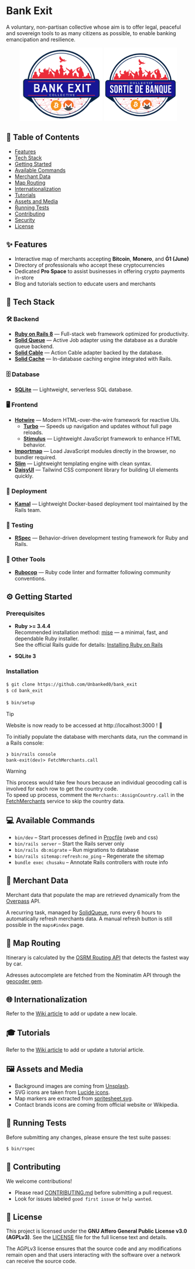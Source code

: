 # Bank Exit

A voluntary, non-partisan collective whose aim is to offer legal, peaceful and sovereign tools to as many citizens as possible, to enable banking emancipation and resilience.

<p align="center">
  <img src="app/assets/images/logo_EN.png" width="auto" height="200" alt="Bank Exit logo">
  <img src="app/assets/images/logo.png" width="200" height="200" alt="Logo Sortie de Banque">
</p>

## 📌 Table of Contents

- [Features](#-features)
- [Tech Stack](#-tech-stack)
- [Getting Started](#-getting-started)
- [Available Commands](#-available-commands)
- [Merchant Data](#-merchant-data)
- [Map Routing](#-map-routing)
- [Internationalization](#-internationalization)
- [Tutorials](#-tutorials)
- [Assets and Media](#-assets-and-medias)
- [Running Tests](#-running-tests)
- [Contributing](#-contributing)
- [Security](#-security)
- [License](#-license)

## ✨ Features

- Interactive map of merchants accepting **Bitcoin**, **Monero**, and **Ġ1 (June)**
- Directory of professionals who accept these cryptocurrencies
- Dedicated **Pro Space** to assist businesses in offering crypto payments in-store
- Blog and tutorials section to educate users and merchants

## 🧰 Tech Stack

### 🛠️ Backend

- [**Ruby on Rails 8**](https://rubyonrails.org/) — Full-stack web framework optimized for productivity.
- [**Solid Queue**](https://github.com/rails/solid_queue) — Active Job adapter using the database as a durable queue backend.
- [**Solid Cable**](https://github.com/rails/solid_cable) — Action Cable adapter backed by the database.
- [**Solid Cache**](https://github.com/rails/solid_cache) — In-database caching engine integrated with Rails.

### 🗄️ Database

- [**SQLite**](https://www.sqlite.org/index.html) — Lightweight, serverless SQL database.

### 🖥️ Frontend

- [**Hotwire**](https://hotwired.dev/) — Modern HTML-over-the-wire framework for reactive UIs.
  - [**Turbo**](https://turbo.hotwired.dev/) — Speeds up navigation and updates without full page reloads.
  - [**Stimulus**](https://stimulus.hotwired.dev/) — Lightweight JavaScript framework to enhance HTML behavior.
- [**Importmap**](https://github.com/rails/importmap-rails) — Load JavaScript modules directly in the browser, no bundler required.
- [**Slim**](https://slim-template.github.io/) — Lightweight templating engine with clean syntax.
- [**DaisyUI**](https://daisyui.com/) — Tailwind CSS component library for building UI elements quickly.

### 🚀 Deployment

- [**Kamal**](https://kamal-deploy.org/) — Lightweight Docker-based deployment tool maintained by the Rails team.

### 🧪 Testing

- [**RSpec**](https://rspec.info/) — Behavior-driven development testing framework for Ruby and Rails.

### 🧹 Other Tools

- [**Rubocop**](https://github.com/rubocop/rubocop) — Ruby code linter and formatter following community conventions.

## ⚙️ Getting Started

### Prerequisites

- **Ruby >= 3.4.4**  
  Recommended installation method: [mise](https://mise.jdx.dev/lang/ruby.html) — a minimal, fast, and dependable Ruby installer.  
  See the official Rails guide for details: [Installing Ruby on Rails](https://guides.rubyonrails.org/install_ruby_on_rails.html#installing-ruby)

- **SQLite 3**

### Installation

```bash
$ git clone https://github.com/Unbanked0/bank_exit
$ cd bank_exit

$ bin/setup
```

> [!TIP]
> Website is now ready to be accessed at http://localhost:3000 ! 🎉

To initially populate the database with merchants data, run the command in a Rails console:

```
❯ bin/rails console
bank-exit(dev)> FetchMerchants.call
```

> [!WARNING]
> This process would take few hours because an individual geocoding call is involved for each row to get the country code.  
> To speed up process, comment the `Merchants::AssignCountry.call` in the [FetchMerchants](app/services/fetch_merchants.rb) service to skip the country data.

## 💻 Available Commands

- `bin/dev` – Start processes defined in [Procfile](Procfile) (web and css)
- `bin/rails server` – Start the Rails server only
- `bin/rails db:migrate` – Run migrations to database
- `bin/rails sitemap:refresh:no_ping` – Regenerate the sitemap
- `bundle exec chusaku` – Annotate Rails controllers with route info

## 🏪 Merchant Data

Merchant data that populate the map are retrieved dynamically from the [Overpass](https://overpass-turbo.eu/) API.

A recurring task, managed by [SolidQueue](https://github.com/rails/solid_queue#recurring-tasks), runs every 6 hours to automatically refresh merchants data.
A manual refresh button is still possible in the `maps#index` page.

## 🧭 Map Routing

Itinerary is calculated by the [OSRM Routing API](https://project-osrm.org/docs/v5.5.1/api) that detects the fastest way by car.

Adresses autocomplete are fetched from the Nominatim API through the [geocoder gem](https://github.com/alexreisner/geocoder).

## 🌐 Internationalization

Refer to the [Wiki article](https://github.com/Unbanked0/bank_exit/wiki/Internationalization-(i18n)) to add or update a new locale.

## 🎓 Tutorials

Refer to the [Wiki article](https://github.com/Unbanked0/bank_exit/wiki/Tutorials-Configuration-Documentation) to add or update a tutorial article.

## 🖼️ Assets and Media

- Background images are coming from [Unsplash](https://unsplash.com).
- SVG icons are taken from [Lucide icons](https://lucide.dev).
- Map markers are extracted from [spritesheet.svg](public/map/spritesheet.svg).
- Contact brands icons are coming from official website or Wikipedia.

## 🧪 Running Tests

Before submitting any changes, please ensure the test suite passes:

```bash
$ bin/rspec
```

## 🤝 Contributing

We welcome contributions!

- Please read [CONTRIBUTING.md](CONTRIBUTING.md) before submitting a pull request.
- Look for issues labeled `good first issue` or `help wanted`.

## 📄 License

This project is licensed under the **GNU Affero General Public License v3.0 (AGPLv3)**.
See the [LICENSE](LICENSE) file for the full license text and details.

The AGPLv3 license ensures that the source code and any modifications remain open and that users interacting with the software over a network can receive the source code.
